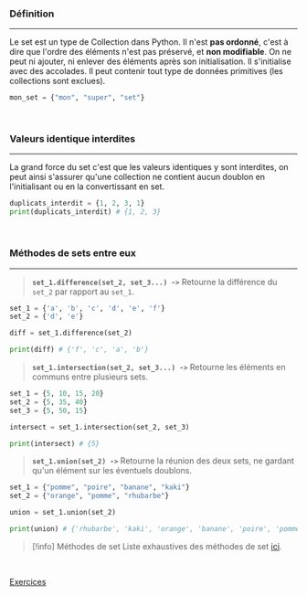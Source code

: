 ### Définition
---

Le set est un type de Collection dans Python. Il n'est **pas ordonné**, c'est à dire que l'ordre des éléments n'est pas préservé, et **non modifiable**. On ne peut ni ajouter, ni enlever des éléments après son initialisation. Il s'initialise avec des accolades. Il peut contenir tout type de données primitives (les collections sont exclues).

```python
mon_set = {"mon", "super", "set"}
```

<br>

### Valeurs identique interdites
---

La grand force du set c'est que les valeurs identiques y sont interdites, on peut ainsi s'assurer qu'une collection ne contient aucun doublon en l'initialisant ou en la convertissant en set.

```python
duplicats_interdit = {1, 2, 3, 1}
print(duplicats_interdit) # {1, 2, 3}
```

<br>

### Méthodes de sets entre eux
---

> **`set_1.difference(set_2, set_3...) ->`** Retourne la différence du `set_2` par rapport au `set_1`.
```python
set_1 = {'a', 'b', 'c', 'd', 'e', 'f'}
set_2 = {'d', 'e'}

diff = set_1.difference(set_2)

print(diff) # {'f', 'c', 'a', 'b'}
```

> **`set_1.intersection(set_2, set_3...) ->`** Retourne les éléments en communs entre plusieurs sets.
```python
set_1 = {5, 10, 15, 20}
set_2 = {5, 35, 40}
set_3 = {5, 50, 15}

intersect = set_1.intersection(set_2, set_3)

print(intersect) # {5}
```

> **`set_1.union(set_2) ->`** Retourne la réunion des deux sets, ne gardant qu'un élément sur les éventuels doublons.
```python
set_1 = {"pomme", "poire", "banane", "kaki"}
set_2 = {"orange", "pomme", "rhubarbe"}

union = set_1.union(set_2)

print(union) # {'rhubarbe', 'kaki', 'orange', 'banane', 'poire', 'pomme'}
```


> [!info] Méthodes de set
> Liste exhaustives des méthodes de set [ici](https://www.w3schools.com/python/python_sets_methods.asp).

<br>

[Exercices](Exercices%20-%2018.%20Les%20sets.md)
